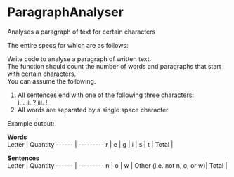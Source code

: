 # ParagraphAnalyser
Analyses a paragraph of text for certain characters

The entire specs for which are as follows:

Write code to analyse a paragraph of written text.  
The function should count the number of words and paragraphs that start with certain characters.  
You can assume the following.  
1. All sentences end with one of the following three characters:  
    i.   .
    ii.  ?
    iii. !
2. All words are separated by a single space character  
    
Example output:  
    
**Words**  
Letter | Quantity
------ | ---------
r | 
e | 
g | 
i | 
s | 
t | 
Total | 

**Sentences**  
Letter | Quantity
------ | ---------
n | 
o | 
w | 
Other (i.e. not n, o, or w)| 
Total | 
